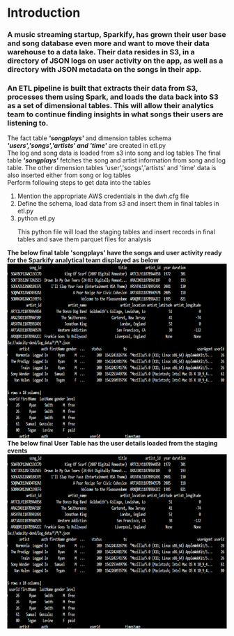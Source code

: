 <h1>Introduction</h1>
<h3>
A music streaming startup, Sparkify, has grown their user base and song database even more and want to move their data warehouse to a data lake. Their data resides in S3, in a directory of JSON logs on user activity on the app, as well as a directory with JSON metadata on the songs in their app.</h3>
<h3>An ETL pipeline is built that extracts their data from S3, processes them using Spark, and loads the data back into S3 as a set of dimensional tables. This will allow their analytics team to continue finding insights in what songs their users are listening to.</h3>
<p>The fact table <strong><em>'songplays'</em></strong> and dimension tables schema <strong><em>'users','songs','artists' and 'time'</em></strong> are created in etl.py<br>
The log and song data is loaded from s3 into song and log tables
The final table <strong><em>'songplays'</em></strong> fetches the song and artist information from song and log table. The other dimension tables 'user','songs','artists' and 'time' data is also inserted either from song or log tables<br>
Perform following steps to get data into the tables <br>
<ol>
<li>Mention the appropriate AWS credentials in the dwh.cfg file</li>
<li>Define the schema, load data from s3 and insert them in final tables in etl.py</li>
<li>python etl.py</li>
    <p>This python file will load the staging tables and insert records in final tables and save them parquet files for analysis</p>
</ol>
<strong>The below final table 'songplays' have the songs and user activity ready for the Sparkify analytical team displayed as below</strong>
<img src="DataLakeScreenshots.PNG" width="1500" height="400" alt="Screenshot"/>
<strong>The below final User Table has the user details loaded from the staging events</strong>
<img src="DataLakeScreenshots.PNG" width="1500" height="400" alt="Screenshot"/>
</p> 
